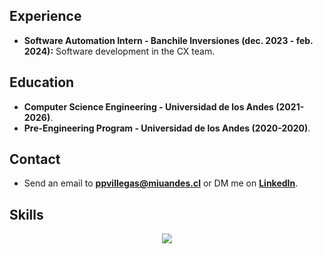 ## Experience

- **Software Automation Intern - Banchile Inversiones (dec. 2023 - feb. 2024):** Software development in the CX team.

## Education

- **Computer Science Engineering - Universidad de los Andes (2021-2026)**.
- **Pre-Engineering Program - Universidad de los Andes (2020-2020)**.

## Contact
- Send an email to **ppvillegas@miuandes.cl** or DM me on [**LinkedIn**](https://www.linkedin.com/in/pedro-pablo-villegas-celis-360589299/).

## Skills
<p align="center">
  <a href="https://github.com/PedroVillegasss">
    <img src="https://skillicons.dev/icons?i=python,c,cpp,js,html,css,postgres,ruby,bootstrap,rails,react" />
  </a>
</p>
